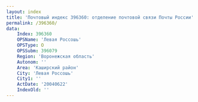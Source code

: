 ```yaml
---
layout: index
title: 'Почтовый индекс 396360: отделение почтовой связи Почты России'
permalink: /396360/
data:
    Index: 396360
    OPSName: 'Левая Россошь'
    OPSType: О
    OPSSubm: 396079
    Region: 'Воронежская область'
    Autonom: ''
    Area: 'Каширский район'
    City: 'Левая Россошь'
    City1: ''
    ActDate: '20040622'
    IndexOld: ''
---
```

